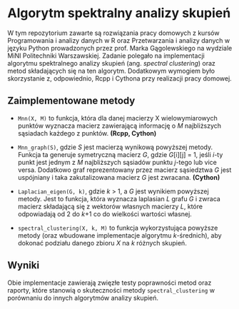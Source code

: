 # Algorytm spektralny analizy skupień 

W tym repozytorium zawarte są rozwiązania pracy domowych z kursów Programowania i analizy danych w R oraz Przetwarzania i analizy danych w języku Python prowadzonych przez prof. Marka Gągolewskiego na wydziale MiNI Politechniki Warszawskiej. Zadanie polegało na implementacji algorytmu spektralnego analizy skupień (ang. *spectral clustering*) oraz metod składających się na ten algorytm. Dodatkowym wymogiem było skorzystanie z, odpowiednio, Rcpp i Cythona przy realizacji pracy domowej.

## Zaimplementowane metody

 * `Mnn(X, M)` to funkcja, która dla danej macierzy X wielowymiarowych punktów wyznacza macierz zawierającą informację o *M* najbliższych sąsiadach każdego z punktów. **(Rcpp, Cython)**

 * `Mnn_graph(S)`, gdzie *S* jest macierzą wynikową powyższej metody. Funkcja ta generuje
symetryczną macierz *G*, gdzie *G*[i][j] = 1, jeśli *i*-ty punkt jest jednym z *M* najbliższych sąsiadów punktu *j*-tego lub vice versa. Dodatkowo graf reprezentowany przez macierz sąsiedztwa *G* jest uspójniany i taka zakutalizowana macierz *G* jest zwracana. **(Cython)** 

 * `Laplacian_eigen(G, k)`, gdzie *k* > 1, a *G* jest wynikiem powyższej metody. Jest to funkcja, która wyznacza laplasian *L* grafu *G* i zwraca macierz składającą się z wektorów własnych macierzy *L*, które odpowiadają od 2 do *k*+1 co do wielkości wartości własnej.

 * `spectral_clustering(X, k, M)` to funkcja wykorzystująca powyższe metody (oraz wbudowane implementacje algorytmu *k*-średnich), aby dokonać podziału danego zbioru *X* na *k* różnych skupień.

## Wyniki

Obie implementacje zawierają zwięzłe testy poprawności metod oraz raporty, które stanowią o skuteczności metody `spectral_clustering` w porównaniu do innych algorytmów analizy skupień.
